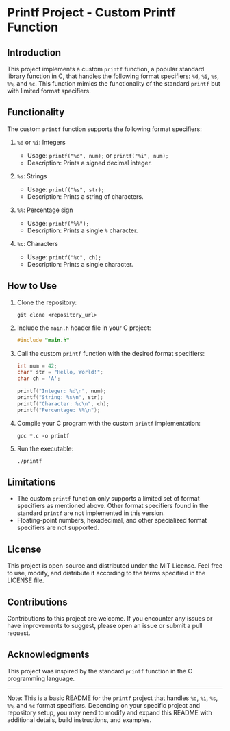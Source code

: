 # Printf Project - Custom Printf Function

## Introduction
This project implements a custom `printf` function, a popular standard library function in C, that handles the following format specifiers: `%d`, `%i`, `%s`, `%%`, and `%c`. This function mimics the functionality of the standard `printf` but with limited format specifiers.

## Functionality
The custom `printf` function supports the following format specifiers:

1. `%d` or `%i`: Integers
   - Usage: `printf("%d", num);` or `printf("%i", num);`
   - Description: Prints a signed decimal integer.

2. `%s`: Strings
   - Usage: `printf("%s", str);`
   - Description: Prints a string of characters.

3. `%%`: Percentage sign
   - Usage: `printf("%%");`
   - Description: Prints a single `%` character.

4. `%c`: Characters
   - Usage: `printf("%c", ch);`
   - Description: Prints a single character.

## How to Use
1. Clone the repository:
   ```
   git clone <repository_url>
   ```

2. Include the `main.h` header file in your C project:
   ```c
   #include "main.h"
   ```

3. Call the custom `printf` function with the desired format specifiers:
   ```c
   int num = 42;
   char* str = "Hello, World!";
   char ch = 'A';

   printf("Integer: %d\n", num);
   printf("String: %s\n", str);
   printf("Character: %c\n", ch);
   printf("Percentage: %%\n");
   ```

4. Compile your C program with the custom `printf` implementation:
   ```
   gcc *.c -o printf
   ```

5. Run the executable:
   ```
   ./printf
   ```

## Limitations
- The custom `printf` function only supports a limited set of format specifiers as mentioned above. Other format specifiers found in the standard `printf` are not implemented in this version.
- Floating-point numbers, hexadecimal, and other specialized format specifiers are not supported.

## License
This project is open-source and distributed under the MIT License. Feel free to use, modify, and distribute it according to the terms specified in the LICENSE file.

## Contributions
Contributions to this project are welcome. If you encounter any issues or have improvements to suggest, please open an issue or submit a pull request.

## Acknowledgments
This project was inspired by the standard `printf` function in the C programming language.

---

Note: This is a basic README for the `printf` project that handles `%d`, `%i`, `%s`, `%%`, and `%c` format specifiers. Depending on your specific project and repository setup, you may need to modify and expand this README with additional details, build instructions, and examples.
